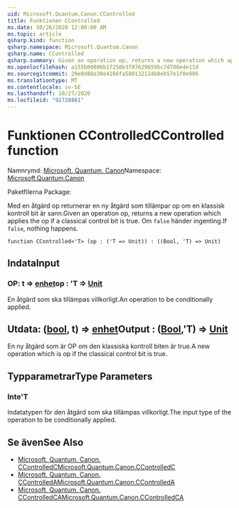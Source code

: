 ```yaml
---
uid: Microsoft.Quantum.Canon.CControlled
title: Funktionen CControlled
ms.date: 10/26/2020 12:00:00 AM
ms.topic: article
qsharp.kind: function
qsharp.namespace: Microsoft.Quantum.Canon
qsharp.name: CControlled
qsharp.summary: Given an operation op, returns a new operation which applies the op if a classical control bit is true. If `false`, nothing happens.
ms.openlocfilehash: a155b00806b17258b3f87629659bc7d786e4e11d
ms.sourcegitcommit: 29e0d88a30e4166fa580132124b0eb57e1f0e986
ms.translationtype: MT
ms.contentlocale: sv-SE
ms.lasthandoff: 10/27/2020
ms.locfileid: "92728881"
---
```

# <a name="ccontrolled-function"></a><span data-ttu-id="05b2d-102">Funktionen CControlled</span><span class="sxs-lookup"><span data-stu-id="05b2d-102">CControlled function</span></span>

<span data-ttu-id="05b2d-103">Namnrymd: [Microsoft. Quantum. Canon](xref:Microsoft.Quantum.Canon)</span><span class="sxs-lookup"><span data-stu-id="05b2d-103">Namespace: [Microsoft.Quantum.Canon](xref:Microsoft.Quantum.Canon)</span></span>

<span data-ttu-id="05b2d-104">Paketfilerna [](https://nuget.org/packages/)</span><span class="sxs-lookup"><span data-stu-id="05b2d-104">Package: [](https://nuget.org/packages/)</span></span>


<span data-ttu-id="05b2d-105">Med en åtgärd op returnerar en ny åtgärd som tillämpar op om en klassisk kontroll bit är sann.</span><span class="sxs-lookup"><span data-stu-id="05b2d-105">Given an operation op, returns a new operation which applies the op if a classical control bit is true.</span></span> <span data-ttu-id="05b2d-106">Om `false` händer ingenting.</span><span class="sxs-lookup"><span data-stu-id="05b2d-106">If `false`, nothing happens.</span></span>

```qsharp
function CControlled<'T> (op : ('T => Unit)) : ((Bool, 'T) => Unit)
```


## <a name="input"></a><span data-ttu-id="05b2d-107">Indata</span><span class="sxs-lookup"><span data-stu-id="05b2d-107">Input</span></span>

### <a name="op--t--unit"></a><span data-ttu-id="05b2d-108">OP: t => [enhet](xref:microsoft.quantum.lang-ref.unit)</span><span class="sxs-lookup"><span data-stu-id="05b2d-108">op : 'T => [Unit](xref:microsoft.quantum.lang-ref.unit)</span></span> 

<span data-ttu-id="05b2d-109">En åtgärd som ska tillämpas villkorligt.</span><span class="sxs-lookup"><span data-stu-id="05b2d-109">An operation to be conditionally applied.</span></span>



## <a name="output--boolt--unit"></a><span data-ttu-id="05b2d-110">Utdata: ([bool](xref:microsoft.quantum.lang-ref.bool), t) => [enhet](xref:microsoft.quantum.lang-ref.unit)</span><span class="sxs-lookup"><span data-stu-id="05b2d-110">Output : ([Bool](xref:microsoft.quantum.lang-ref.bool),'T) => [Unit](xref:microsoft.quantum.lang-ref.unit)</span></span> 

<span data-ttu-id="05b2d-111">En ny åtgärd som är OP om den klassiska kontroll biten är true.</span><span class="sxs-lookup"><span data-stu-id="05b2d-111">A new operation which is op if the classical control bit is true.</span></span>

## <a name="type-parameters"></a><span data-ttu-id="05b2d-112">Typparametrar</span><span class="sxs-lookup"><span data-stu-id="05b2d-112">Type Parameters</span></span>

### <a name="t"></a><span data-ttu-id="05b2d-113">Inte</span><span class="sxs-lookup"><span data-stu-id="05b2d-113">'T</span></span>

<span data-ttu-id="05b2d-114">Indatatypen för den åtgärd som ska tillämpas villkorligt.</span><span class="sxs-lookup"><span data-stu-id="05b2d-114">The input type of the operation to be conditionally applied.</span></span>

## <a name="see-also"></a><span data-ttu-id="05b2d-115">Se även</span><span class="sxs-lookup"><span data-stu-id="05b2d-115">See Also</span></span>

- [<span data-ttu-id="05b2d-116">Microsoft. Quantum. Canon. CControlledC</span><span class="sxs-lookup"><span data-stu-id="05b2d-116">Microsoft.Quantum.Canon.CControlledC</span></span>](xref:Microsoft.Quantum.Canon.CControlledC)
- [<span data-ttu-id="05b2d-117">Microsoft. Quantum. Canon. CControlledA</span><span class="sxs-lookup"><span data-stu-id="05b2d-117">Microsoft.Quantum.Canon.CControlledA</span></span>](xref:Microsoft.Quantum.Canon.CControlledA)
- [<span data-ttu-id="05b2d-118">Microsoft. Quantum. Canon. CControlledCA</span><span class="sxs-lookup"><span data-stu-id="05b2d-118">Microsoft.Quantum.Canon.CControlledCA</span></span>](xref:Microsoft.Quantum.Canon.CControlledCA)